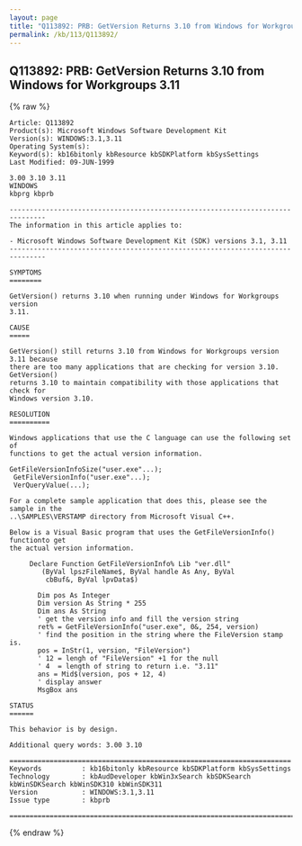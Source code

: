 ```yaml
---
layout: page
title: "Q113892: PRB: GetVersion Returns 3.10 from Windows for Workgroups 3.11"
permalink: /kb/113/Q113892/
---
```


## Q113892: PRB: GetVersion Returns 3.10 from Windows for Workgroups 3.11

{% raw %}

	Article: Q113892
	Product(s): Microsoft Windows Software Development Kit
	Version(s): WINDOWS:3.1,3.11
	Operating System(s): 
	Keyword(s): kb16bitonly kbResource kbSDKPlatform kbSysSettings
	Last Modified: 09-JUN-1999
	
	3.00 3.10 3.11
	WINDOWS
	kbprg kbprb
	
	-------------------------------------------------------------------------------
	The information in this article applies to:
	
	- Microsoft Windows Software Development Kit (SDK) versions 3.1, 3.11 
	-------------------------------------------------------------------------------
	
	SYMPTOMS
	========
	
	GetVersion() returns 3.10 when running under Windows for Workgroups version
	3.11.
	
	CAUSE
	=====
	
	GetVersion() still returns 3.10 from Windows for Workgroups version 3.11 because
	there are too many applications that are checking for version 3.10. GetVersion()
	returns 3.10 to maintain compatibility with those applications that check for
	Windows version 3.10.
	
	RESOLUTION
	==========
	
	Windows applications that use the C language can use the following set of
	functions to get the actual version information.
	
	GetFileVersionInfoSize("user.exe"...);
	 GetFileVersionInfo("user.exe"...);
	 VerQueryValue(...);
	
	For a complete sample application that does this, please see the sample in the
	..\SAMPLES\VERSTAMP directory from Microsoft Visual C++.
	
	Below is a Visual Basic program that uses the GetFileVersionInfo() functionto get
	the actual version information.
	
	     Declare Function GetFileVersionInfo% Lib "ver.dll"
	        (ByVal lpszFileName$, ByVal handle As Any, ByVal
	         cbBuf&, ByVal lpvData$)
	
	       Dim pos As Integer
	       Dim version As String * 255
	       Dim ans As String
	       ' get the version info and fill the version string
	       ret% = GetFileVersionInfo("user.exe", 0&, 254, version)
	       ' find the position in the string where the FileVersion stamp is.
	       pos = InStr(1, version, "FileVersion")
	       ' 12 = lengh of "FileVersion" +1 for the null
	       ' 4  = length of string to return i.e. "3.11"
	       ans = Mid$(version, pos + 12, 4)
	       ' display answer
	       MsgBox ans
	
	STATUS
	======
	
	This behavior is by design.
	
	Additional query words: 3.00 3.10
	
	======================================================================
	Keywords          : kb16bitonly kbResource kbSDKPlatform kbSysSettings 
	Technology        : kbAudDeveloper kbWin3xSearch kbSDKSearch kbWinSDKSearch kbWinSDK310 kbWinSDK311
	Version           : WINDOWS:3.1,3.11
	Issue type        : kbprb
	
	=============================================================================
	

{% endraw %}
